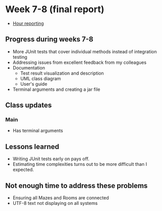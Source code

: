 # Week 7-8 (final report)

- [Hour reporting](https://github.com/hajame/RandomDungeonGenerator2000/blob/master/documentation/hour_report.md)

## Progress during weeks 7-8
- More JUnit tests that cover individual methods instead of integration testing
- Addressing issues from excellent feedback from my colleagues
- Documentation
  - Test result visualization and description
  - UML class diagram
  - User's guide
- Terminal arguments and creating a jar file

## Class updates

### Main
- Has terminal arguments

## Lessons learned
- Writing JUnit tests early on pays off.
- Estimating time complexities turns out to be more difficult than I expected.

## Not enough time to address these problems
- Ensuring all Mazes and Rooms are connected
- UTF-8 text not displaying on all systems
